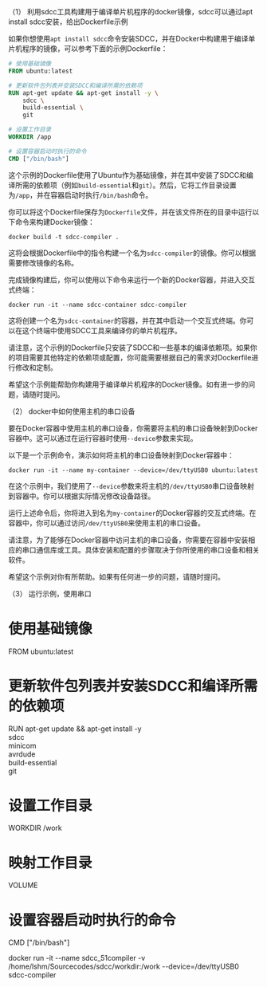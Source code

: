 （1）
利用sdcc工具构建用于编译单片机程序的docker镜像，sdcc可以通过apt install sdcc安装，给出Dockerfile示例

如果你想使用`apt install sdcc`命令安装SDCC，并在Docker中构建用于编译单片机程序的镜像，可以参考下面的示例Dockerfile：

```Dockerfile
# 使用基础镜像
FROM ubuntu:latest

# 更新软件包列表并安装SDCC和编译所需的依赖项
RUN apt-get update && apt-get install -y \
    sdcc \
    build-essential \
    git

# 设置工作目录
WORKDIR /app

# 设置容器启动时执行的命令
CMD ["/bin/bash"]
```

这个示例的Dockerfile使用了Ubuntu作为基础镜像，并在其中安装了SDCC和编译所需的依赖项（例如`build-essential`和`git`）。然后，它将工作目录设置为`/app`，并在容器启动时执行`/bin/bash`命令。

你可以将这个Dockerfile保存为`Dockerfile`文件，并在该文件所在的目录中运行以下命令来构建Docker镜像：

```
docker build -t sdcc-compiler .
```

这将会根据Dockerfile中的指令构建一个名为`sdcc-compiler`的镜像。你可以根据需要修改镜像的名称。

完成镜像构建后，你可以使用以下命令来运行一个新的Docker容器，并进入交互式终端：

```
docker run -it --name sdcc-container sdcc-compiler
```

这将创建一个名为`sdcc-container`的容器，并在其中启动一个交互式终端。你可以在这个终端中使用SDCC工具来编译你的单片机程序。

请注意，这个示例的Dockerfile只安装了SDCC和一些基本的编译依赖项。如果你的项目需要其他特定的依赖项或配置，你可能需要根据自己的需求对Dockerfile进行修改和定制。

希望这个示例能帮助你构建用于编译单片机程序的Docker镜像。如有进一步的问题，请随时提问。

（2）
docker中如何使用主机的串口设备

要在Docker容器中使用主机的串口设备，你需要将主机的串口设备映射到Docker容器中。这可以通过在运行容器时使用`--device`参数来实现。

以下是一个示例命令，演示如何将主机的串口设备映射到Docker容器中：

```
docker run -it --name my-container --device=/dev/ttyUSB0 ubuntu:latest
```

在这个示例中，我们使用了`--device`参数来将主机的`/dev/ttyUSB0`串口设备映射到容器中。你可以根据实际情况修改设备路径。

运行上述命令后，你将进入到名为`my-container`的Docker容器的交互式终端。在容器中，你可以通过访问`/dev/ttyUSB0`来使用主机的串口设备。

请注意，为了能够在Docker容器中访问主机的串口设备，你需要在容器中安装相应的串口通信库或工具。具体安装和配置的步骤取决于你所使用的串口设备和相关软件。

希望这个示例对你有所帮助。如果有任何进一步的问题，请随时提问。

（3）
运行示例，使用串口
# 使用基础镜像
FROM ubuntu:latest

# 更新软件包列表并安装SDCC和编译所需的依赖项
RUN apt-get update && apt-get install -y \
                sdcc \
                minicom \
                avrdude \
                build-essential \
                git

# 设置工作目录
WORKDIR /work
# 映射工作目录
VOLUME 

# 设置容器启动时执行的命令
CMD ["/bin/bash"]


docker run -it --name sdcc_51compiler -v /home/lshm/Sourcecodes/sdcc/workdir:/work --device=/dev/ttyUSB0 sdcc-compiler




















